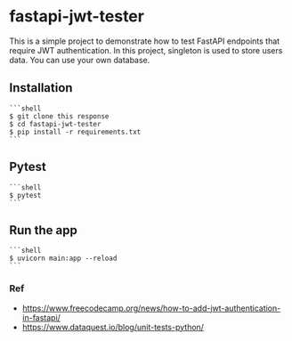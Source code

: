 # fastapi-jwt-tester
This is a simple project to demonstrate how to test FastAPI endpoints that require JWT authentication.
In this project, singleton is used to store users data. You can use your own database.


## Installation
    
    ```shell
    $ git clone this response
    $ cd fastapi-jwt-tester
    $ pip install -r requirements.txt
    ```

## Pytest
    
    ```shell
    $ pytest
    ```

## Run the app
        
    ```shell
    $ uvicorn main:app --reload
    ```

### Ref
- https://www.freecodecamp.org/news/how-to-add-jwt-authentication-in-fastapi/
- https://www.dataquest.io/blog/unit-tests-python/
